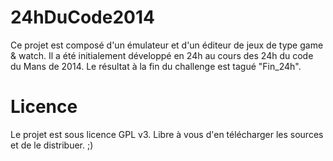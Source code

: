 24hDuCode2014
=============

Ce projet est composé d'un émulateur et d'un éditeur de jeux de type game & watch.
Il a été initialement développé en 24h au cours des 24h du code du Mans de 2014.
Le résultat à la fin du challenge est tagué "Fin_24h".

Licence
=======
Le projet est sous licence GPL v3. Libre à vous d'en télécharger les sources et de le distribuer. ;)
